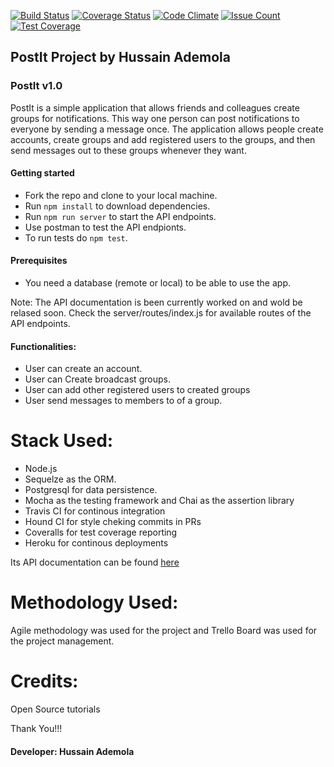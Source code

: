 [![Build Status](https://travis-ci.org/Daymorelah/PostIt.svg?branch=master)](https://travis-ci.org/Daymorelah/PostIt)
[![Coverage Status](https://coveralls.io/repos/github/Daymorelah/PostIt/badge.svg?branch=test)](https://coveralls.io/github/Daymorelah/PostIt?branch=test)
[![Code Climate](https://codeclimate.com/github/Daymorelah/PostIt/badges/gpa.svg)](https://codeclimate.com/github/Daymorelah/PostIt)
[![Issue Count](https://codeclimate.com/github/Daymorelah/PostIt/badges/issue_count.svg)](https://codeclimate.com/github/Daymorelah/PostIt)
[![Test Coverage](https://codeclimate.com/github/Daymorelah/PostIt/badges/coverage.svg)](https://codeclimate.com/github/Daymorelah/PostIt/coverage)

## PostIt Project by Hussain Ademola

### PostIt v1.0

 PostIt is a simple application that allows friends and colleagues create groups for notifications.
This way one person can post notifications to everyone by sending a message once. The
application allows people create accounts, create groups and add registered users to the groups,
and then send messages out to these groups whenever they want.

#### Getting started

- Fork the repo and clone to your local machine.
- Run `npm install` to download dependencies.
- Run `npm run server` to start the API endpoints.
- Use postman to test the API endpionts.
- To run tests do `npm test`.

#### Prerequisites

- You need a database (remote or local) to be able to use the app.

 Note: The API documentation is been currently worked on and wold be relased soon.
 Check the server/routes/index.js for available routes of the API endpoints.

#### Functionalities:

* User can create an account.
* User can Create broadcast groups.
* User can add other registered users to created groups
* User send messages to members to of a group.

 Stack Used:
===========
* Node.js
* Sequelze as the ORM.
* Postgresql for data persistence.
* Mocha as the testing framework and Chai as the assertion library
* Travis CI for continous integration
* Hound CI for style cheking commits in PRs
* Coveralls for test coverage reporting
* Heroku for continous deployments

Its API documentation can be found [here](https://postit24.herokuapp.com/api/v1/documentation)

 Methodology Used:
=================

Agile methodology was used for the project and Trello Board was used for the project management.


Credits:
========

Open Source tutorials


Thank You!!!

#### Developer: Hussain Ademola

